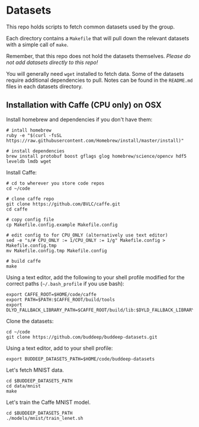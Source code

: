 # Datasets

This repo holds scripts to fetch common datasets used by the group.

Each directory contains a `Makefile` that will pull down the relevant datasets
with a simple call of `make`.

Remember, that this repo does not hold the datasets themselves. _Please do not
add datasets directly to this repo!_

You will generally need `wget` installed to fetch data. Some of the datasets
require additional dependencies to pull. Notes can be found in the `README.md`
files in each datasets directory.

## Installation with Caffe (CPU only) on OSX

Install homebrew and dependencies if you don't have them:

    # intall homebrew
    ruby -e "$(curl -fsSL https://raw.githubusercontent.com/Homebrew/install/master/install)"
    
    # install dependencies
    brew install protobuf boost gflags glog homebrew/science/opencv hdf5 leveldb lmdb wget

Install Caffe:

    # cd to wherever you store code repos
    cd ~/code
    
    # clone caffe repo
    git clone https://github.com/BVLC/caffe.git
    cd caffe
    
    # copy config file
    cp Makefile.config.example Makefile.config
    
    # edit config to for CPU_ONLY (alternatively use text editor)
    sed -e "s/# CPU_ONLY := 1/CPU_ONLY := 1/g" Makefile.config > Makefile.config.tmp
    mv Makefile.config.tmp Makefile.config
    
    # build caffe
    make
    

Using a text editor, add the following to your shell profile modified for the correct paths (`~/.bash_profile` if you use bash):

    export CAFFE_ROOT=$HOME/code/caffe
    export PATH=$PATH:$CAFFE_ROOT/build/tools
    export DLYD_FALLBACK_LIBRARY_PATH=$CAFFE_ROOT/build/lib:$DYLD_FALLBACK_LIBRARY_PATH

Clone the datasets:

    cd ~/code
    git clone https://github.com/buddeep/buddeep-datasets.git

Using a text editor, add to your shell profile:

    export BUDDEEP_DATASETS_PATH=$HOME/code/buddeep-datasets

Let's fetch MNIST data.

    cd $BUDDEEP_DATASETS_PATH
    cd data/mnist
    make

Let's train the Caffe MNIST model.

    cd $BUDDEEP_DATASETS_PATH
    ./models/mnist/train_lenet.sh
